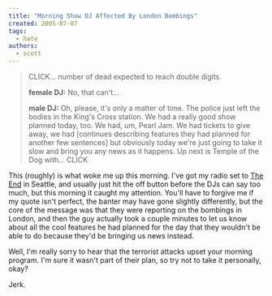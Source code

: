 ```yaml
---
title: "Morning Show DJ Affected By London Bombings"
created: 2005-07-07
tags: 
  - hate
authors: 
  - scott
---
```


> CLICK... number of dead expected to reach double digits.
> 
> **female DJ:** No, that can't...
> 
> **male DJ:** Oh, please, it's only a matter of time. The police just left the bodies in the King's Cross station. We had a really good show planned today, too. We had, um, Pearl Jam. We had tickets to give away, we had \[continues describing features they had planned for another few sentences\] but obviously today we're just going to take it slow and bring you any news as it happens. Up next is Temple of the Dog with... CLICK

This (roughly) is what woke me up this morning. I've got my radio set to [The End](http://www.1077theend.com/) in Seattle, and usually just hit the off button before the DJs can say too much, but this morning it caught my attention. You'll have to forgive me if my quote isn't perfect, the banter may have gone slightly differently, but the core of the message was that they were reporting on the bombings in London, and then the guy actually took a couple minutes to let us know about all the cool features he had planned for the day that they wouldn't be able to do because they'd be bringing us news instead.

Well, I'm really sorry to hear that the terrorist attacks upset your morning program. I'm sure it wasn't part of their plan, so try not to take it personally, okay?

Jerk.
